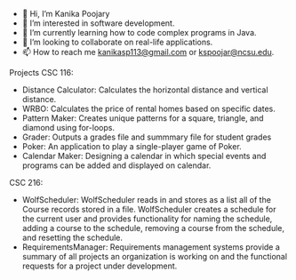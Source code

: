 - 👋 Hi, I’m Kanika Poojary
- 👀 I’m interested in software development.
- 🌱 I’m currently learning how to code complex programs in Java.
- 💞️ I’m looking to collaborate on real-life applications.
- 📫 How to reach me kanikasp113@gmail.com or kspoojar@ncsu.edu.

Projects
CSC 116: 
  - Distance Calculator: Calculates the horizontal distance and vertical distance.
  - WRBO: Calculates the price of rental homes based on specific dates.
  - Pattern Maker: Creates unique patterns for a square, triangle, and diamond using for-loops.
  - Grader: Outputs a grades file and summmary file for student grades 
  - Poker: An application to play a single-player game of Poker.
  - Calendar Maker: Designing a calendar in which special events and programs can be added and displayed on calendar.

CSC 216: 
  - WolfScheduler:  WolfScheduler reads in and stores as a list all of the Course records stored in a file. WolfScheduler creates a schedule for the current user and provides functionality for naming the schedule, adding a course to the schedule, removing a course from the schedule, and resetting the schedule.
  - RequirementsManager: Requirements management systems provide a summary of all projects an organization is working on and the functional requests for a project under development.
  
  

<!---
kanikasp113/kanikasp113 is a ✨ special ✨ repository because its `README.md` (this file) appears on your GitHub profile.
You can click the Preview link to take a look at your changes.
--->
